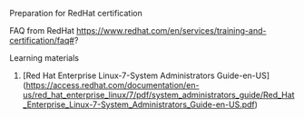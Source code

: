 
Preparation for RedHat certification


FAQ from RedHat https://www.redhat.com/en/services/training-and-certification/faq#?


Learning materials

1. [Red Hat Enterprise Linux-7-System Administrators Guide-en-US] (https://access.redhat.com/documentation/en-us/red_hat_enterprise_linux/7/pdf/system_administrators_guide/Red_Hat_Enterprise_Linux-7-System_Administrators_Guide-en-US.pdf)
